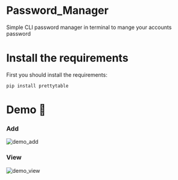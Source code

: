 # Password_Manager
Simple CLI password manager in terminal to mange your accounts password
# Install the requirements
First you should install the requirements:
```
pip install prettytable
```
# Demo :tada:
### Add
![demo_add](https://user-images.githubusercontent.com/77124662/129404654-93103d38-de03-41cf-96ef-516726236393.PNG)
### View
![demo_view](https://user-images.githubusercontent.com/77124662/132183084-787e7c6e-c585-481a-80a0-6beeeedf3bc2.PNG)


